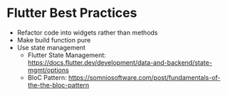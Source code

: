 # Flutter Best Practices

* Refactor code into widgets rather than methods
* Make build function pure
* Use state management
  * Flutter State Management: https://docs.flutter.dev/development/data-and-backend/state-mgmt/options
  * BloC Pattern: https://somniosoftware.com/post/fundamentals-of-the-the-bloc-pattern
